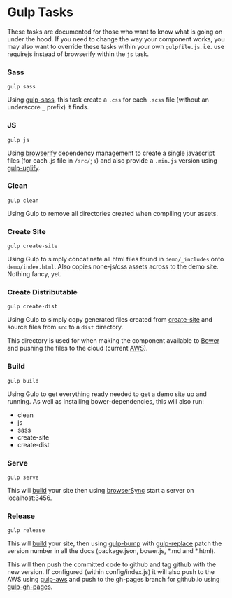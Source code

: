 # Gulp Tasks

These tasks are documented for those who want to know what is going on under the hood.  If you need to change the way your component works, you may also want to override these tasks within your own `gulpfile.js`. i.e. use requirejs instead of browserify within the `js` task.

### Sass

`gulp sass`

Using [gulp-sass](https://github.com/dlmanning/gulp-sass), this task create a `.css` for each `.scss` file (without an underscore `_` prefix) it finds. 

### JS

`gulp js`

Using [browserify](https://www.npmjs.com/package/browserify) dependency management to create a single javascript files (for each .js file in `/src/js`) and also provide a `.min.js` version using [gulp-uglify](https://www.npmjs.com/package/gulp-uglify). 


### Clean

`gulp clean`

Using Gulp to remove all directories created when compiling your assets.

### Create Site

`gulp create-site`

Using Gulp to simply concatinate all html files found in `demo/_includes` onto `demo/index.html`. Also copies none-js/css assets across to the demo site. Nothing fancy, yet.


### Create Distributable

`gulp create-dist`

Using Gulp to simply copy generated files created from [create-site](#create-site) and source files from `src` to a `dist` directory.  

This directory is used for when making the component available to [Bower](http://bower.io/) and pushing the files to the cloud (current [AWS](http://aws.amazon.com/s3/)).

### Build

`gulp build`

Using Gulp to get everything ready needed to get a demo site up and running.  As well as installing bower-dependencies, this will also run:

  * clean
  * js
  * sass
  * create-site
  * create-dist

### Serve

`gulp serve`

This will [build](#build) your site then using [browserSync](https://www.npmjs.com/package/browser-sync) start a server on localhost:3456.


### Release

`gulp release`

This will [build](#build) your site, then using [gulp-bump](https://www.npmjs.com/package/gulp-bump) with [gulp-replace](https://www.npmjs.com/package/gulp-replace) patch the version number in all the docs (package.json, bower.js, *.md and *.html).

This will then push the committed code to github and tag github with the new version. If configured (within config/index.js) it will also push to the AWS using [gulp-aws](https://www.npmjs.com/package/gulp-aws) and push to the gh-pages branch for github.io using [gulp-gh-pages](https://www.npmjs.com/package/gulp-gh-pages).
